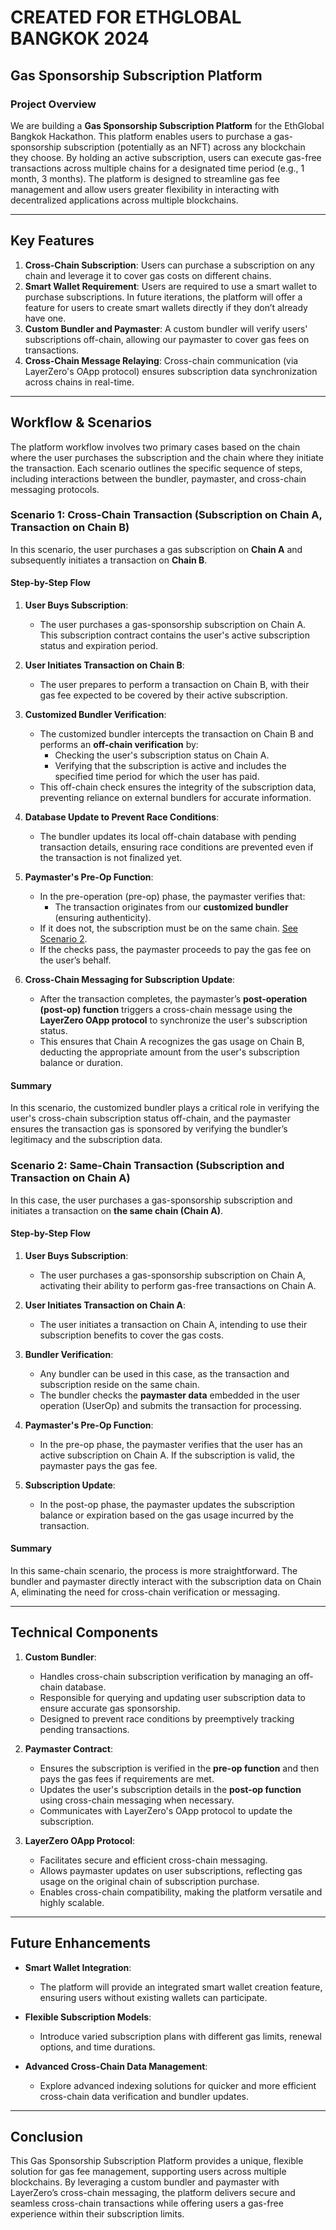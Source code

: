 # CREATED FOR ETHGLOBAL BANGKOK 2024

## Gas Sponsorship Subscription Platform

### Project Overview
We are building a **Gas Sponsorship Subscription Platform** for the EthGlobal Bangkok Hackathon. This platform enables users to purchase a gas-sponsorship subscription (potentially as an NFT) across any blockchain they choose. By holding an active subscription, users can execute gas-free transactions across multiple chains for a designated time period (e.g., 1 month, 3 months). The platform is designed to streamline gas fee management and allow users greater flexibility in interacting with decentralized applications across multiple blockchains.

---

## Key Features
1. **Cross-Chain Subscription**: Users can purchase a subscription on any chain and leverage it to cover gas costs on different chains.
2. **Smart Wallet Requirement**: Users are required to use a smart wallet to purchase subscriptions. In future iterations, the platform will offer a feature for users to create smart wallets directly if they don’t already have one.
3. **Custom Bundler and Paymaster**: A custom bundler will verify users' subscriptions off-chain, allowing our paymaster to cover gas fees on transactions.
4. **Cross-Chain Message Relaying**: Cross-chain communication (via LayerZero's OApp protocol) ensures subscription data synchronization across chains in real-time.

---

## Workflow & Scenarios

The platform workflow involves two primary cases based on the chain where the user purchases the subscription and the chain where they initiate the transaction. Each scenario outlines the specific sequence of steps, including interactions between the bundler, paymaster, and cross-chain messaging protocols.

### Scenario 1: Cross-Chain Transaction (Subscription on Chain A, Transaction on Chain B)
In this scenario, the user purchases a gas subscription on **Chain A** and subsequently initiates a transaction on **Chain B**.

#### Step-by-Step Flow

1. **User Buys Subscription**:
    - The user purchases a gas-sponsorship subscription on Chain A. This subscription contract contains the user's active subscription status and expiration period.

2. **User Initiates Transaction on Chain B**:
    - The user prepares to perform a transaction on Chain B, with their gas fee expected to be covered by their active subscription.

3. **Customized Bundler Verification**:
    - The customized bundler intercepts the transaction on Chain B and performs an **off-chain verification** by:
        - Checking the user's subscription status on Chain A.
        - Verifying that the subscription is active and includes the specified time period for which the user has paid.
    - This off-chain check ensures the integrity of the subscription data, preventing reliance on external bundlers for accurate information.

4. **Database Update to Prevent Race Conditions**:
    - The bundler updates its local off-chain database with pending transaction details, ensuring race conditions are prevented even if the transaction is not finalized yet.

5. **Paymaster's Pre-Op Function**:
    - In the pre-operation (pre-op) phase, the paymaster verifies that:
        - The transaction originates from our **customized bundler** (ensuring authenticity).
    - If it does not, the subscription must be on the same chain. [See Scenario 2](#scenario-2-same-chain-transaction-subscription-and-transaction-on-chain-a).
    - If the checks pass, the paymaster proceeds to pay the gas fee on the user’s behalf.

6. **Cross-Chain Messaging for Subscription Update**:
    - After the transaction completes, the paymaster’s **post-operation (post-op) function** triggers a cross-chain message using the **LayerZero OApp protocol** to synchronize the user's subscription status.
    - This ensures that Chain A recognizes the gas usage on Chain B, deducting the appropriate amount from the user's subscription balance or duration.

#### Summary
In this scenario, the customized bundler plays a critical role in verifying the user's cross-chain subscription status off-chain, and the paymaster ensures the transaction gas is sponsored by verifying the bundler’s legitimacy and the subscription data.

### Scenario 2: Same-Chain Transaction (Subscription and Transaction on Chain A)
In this case, the user purchases a gas-sponsorship subscription and initiates a transaction on **the same chain (Chain A)**.

#### Step-by-Step Flow

1. **User Buys Subscription**:
    - The user purchases a gas-sponsorship subscription on Chain A, activating their ability to perform gas-free transactions on Chain A.

2. **User Initiates Transaction on Chain A**:
    - The user initiates a transaction on Chain A, intending to use their subscription benefits to cover the gas costs.

3. **Bundler Verification**:
    - Any bundler can be used in this case, as the transaction and subscription reside on the same chain.
    - The bundler checks the **paymaster data** embedded in the user operation (UserOp) and submits the transaction for processing.

4. **Paymaster's Pre-Op Function**:
    - In the pre-op phase, the paymaster verifies that the user has an active subscription on Chain A. If the subscription is valid, the paymaster pays the gas fee.

5. **Subscription Update**:
    - In the post-op phase, the paymaster updates the subscription balance or expiration based on the gas usage incurred by the transaction.

#### Summary
In this same-chain scenario, the process is more straightforward. The bundler and paymaster directly interact with the subscription data on Chain A, eliminating the need for cross-chain verification or messaging.

---

## Technical Components

1. **Custom Bundler**:
    - Handles cross-chain subscription verification by managing an off-chain database.
    - Responsible for querying and updating user subscription data to ensure accurate gas sponsorship.
    - Designed to prevent race conditions by preemptively tracking pending transactions.

2. **Paymaster Contract**:
    - Ensures the subscription is verified in the **pre-op function** and then pays the gas fees if requirements are met.
    - Updates the user's subscription details in the **post-op function** using cross-chain messaging when necessary.
    - Communicates with LayerZero's OApp protocol to update the subscription.

3. **LayerZero OApp Protocol**:
    - Facilitates secure and efficient cross-chain messaging.
    - Allows paymaster updates on user subscriptions, reflecting gas usage on the original chain of subscription purchase.
    - Enables cross-chain compatibility, making the platform versatile and highly scalable.

---

## Future Enhancements

- **Smart Wallet Integration**:
    - The platform will provide an integrated smart wallet creation feature, ensuring users without existing wallets can participate.

- **Flexible Subscription Models**:
    - Introduce varied subscription plans with different gas limits, renewal options, and time durations.

- **Advanced Cross-Chain Data Management**:
    - Explore advanced indexing solutions for quicker and more efficient cross-chain data verification and bundler updates.

---

## Conclusion
This Gas Sponsorship Subscription Platform provides a unique, flexible solution for gas fee management, supporting users across multiple blockchains. By leveraging a custom bundler and paymaster with LayerZero’s cross-chain messaging, the platform delivers secure and seamless cross-chain transactions while offering users a gas-free experience within their subscription limits.